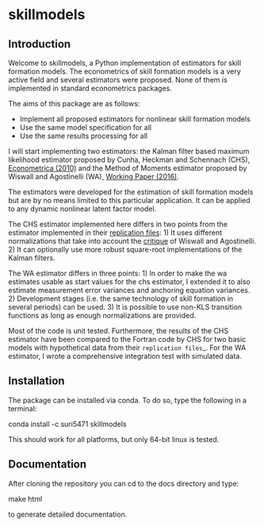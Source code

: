skillmodels
===========

Introduction
------------


Welcome to skillmodels, a Python implementation of estimators for skill formation models. The econometrics of skill formation models is a very active field and several estimators were proposed. None of them is implemented in standard econometrics packages.

The aims of this package are as follows:

* Implement all proposed estimators for nonlinear skill formation models
* Use the same model specification for all
* Use the same results processing for all

I will start implementing two estimators: the Kalman filter based maximum likelihood estimator proposed by Cunha, Heckman and Schennach (CHS),  [Econometrica (2010)](http://onlinelibrary.wiley.com/doi/10.3982/ECTA6551/abstract) and the Method of Moments estimator proposed by Wiswall and Agostinelli (WA), [Working Paper (2016)](https://dl.dropboxusercontent.com/u/45673846/agostinelli_wiswall_estimation.pdf).

The estimators were developed for the estimation of skill formation models but are by no means limited to this particular application. It can be applied to any dynamic nonlinear latent factor model.

The CHS estimator implemented here differs in two points from the estimator implemented in their [replication files](https://www.econometricsociety.org/content/supplement-estimating-technology-cognitive-and-noncognitive-skill-formation-0): 1) It uses different normalizations that take into account the [critique](https://dl.dropboxusercontent.com/u/33774399/wiswall_webpage/agostinelli_wiswall_renormalizations.pdf) of Wiswall and Agostinelli. 2) It can optionally use more robust square-root implementations of the Kalman filters.

The WA estimator differs in three points: 1) In order to make the wa estimates usable as start values for the chs estimator, I extended it to also estimate measurement error variances and anchoring equation variances. 2) Development stages (i.e. the same technology of skill formation in several periods) can be used. 3) It is possible to use non-KLS transition functions as long as enough normalizations are provided.

Most of the code is unit tested. Furthermore, the results of the CHS estimator have been compared to the Fortran code by CHS for two basic models with hypothetical data from their `replication files`_. For the WA estimator, I wrote a comprehensive integration test with simulated data.


Installation
------------

The package can be installed via conda. To do so, type the following in a terminal:

conda install -c suri5471 skillmodels

This should work for all platforms, but only 64-bit linux is tested.


Documentation
-------------

After cloning the repository you can cd to the docs directory and type:

make html

to generate detailed documentation.





